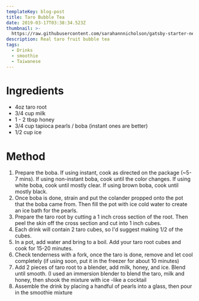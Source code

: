 ```yaml
---
templateKey: blog-post
title: Taro Bubble Tea
date: 2019-03-17T03:38:34.523Z
thumbnail: >-
  https://raw.githubusercontent.com/sarahannnicholson/gatsby-starter-netlify-cms/master/static/img/bubble-tea2.5.jpg
description: Real taro fruit bubble tea
tags:
  - Drinks
  - smoothie
  - Taiwanese
---
```

# Ingredients

* 4oz taro root
* 3/4 cup milk
* 1 - 2 tbsp honey
* 3/4 cup tapioca pearls / boba (instant ones are better)
* 1/2 cup ice

# Method

1. Prepare the boba. If using instant, cook as directed on the package (~5-7 mins). If using non-instant boba, cook until the color changes. If using white boba, cook until mostly clear. If using brown boba, cook until mostly black. 
2. Once boba is done, strain and put the colander propped onto the pot that the boba came from. Then fill the pot with ice cold water to create an ice bath for the pearls. 
3. Prepare the taro root by cutting a 1 inch cross section of the root. Then peel the skin off the cross section and cut into 1 inch cubes.
4. Each drink will contain 2 taro cubes, so I'd suggest making 1/2 of the cubes. 
5. In a pot, add water and bring to a boil. Add your taro root cubes and cook for 15-20 minutes. 
6. Check tenderness with a fork, once the taro is done, remove and let cool completely (if using soon, put it in the freezer for about 10 minutes)
7. Add 2 pieces of taro root to a blender, add milk, honey, and ice. Blend until smooth. (I used an immersion blender to blend the taro, milk and honey, then shook the mixture with ice -like a cocktail
8. Assemble the drink by placing a handful of pearls into a glass, then pour in the smoothie mixture
